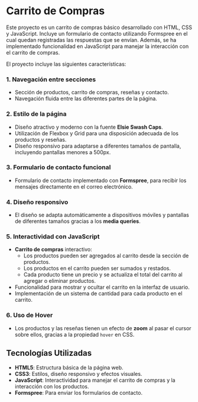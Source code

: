 # Carrito de Compras

Este proyecto es un carrito de compras básico desarrollado con HTML, CSS y JavaScript. Incluye un formulario de contacto utilizando Formspree en el cual quedan registradas las respuestas que se envían. Además, se ha implementado funcionalidad en JavaScript para manejar la interacción con el carrito de compras.

El proyecto incluye las siguientes características:

### 1. **Navegación entre secciones**
   - Sección de productos, carrito de compras, reseñas y contacto.
   - Navegación fluida entre las diferentes partes de la página.

### 2. **Estilo de la página**
   - Diseño atractivo y moderno con la fuente **Elsie Swash Caps**.
   - Utilización de Flexbox y Grid para una disposición adecuada de los productos y reseñas.
   - Diseño responsivo para adaptarse a diferentes tamaños de pantalla, incluyendo pantallas menores a 500px.

### 3. **Formulario de contacto funcional**
   - Formulario de contacto implementado con **Formspree**, para recibir los mensajes directamente en el correo electrónico.

### 4. **Diseño responsivo**
   - El diseño se adapta automáticamente a dispositivos móviles y pantallas de diferentes tamaños gracias a los **media queries**.

### 5. **Interactividad con JavaScript**
   - **Carrito de compras** interactivo:
     - Los productos pueden ser agregados al carrito desde la sección de productos.
     - Los productos en el carrito pueden ser sumados y restados.
     - Cada producto tiene un precio y se actualiza el total del carrito al agregar o eliminar productos.
   - Funcionalidad para mostrar y ocultar el carrito en la interfaz de usuario.
   - Implementación de un sistema de cantidad para cada producto en el carrito.

### 6. **Uso de Hover**
   - Los productos y las reseñas tienen un efecto de **zoom** al pasar el cursor sobre ellos, gracias a la propiedad `hover` en CSS.

## Tecnologías Utilizadas

- **HTML5**: Estructura básica de la página web.
- **CSS3**: Estilos, diseño responsivo y efectos visuales.
- **JavaScript**: Interactividad para manejar el carrito de compras y la interacción con los productos.
- **Formspree**: Para enviar los formularios de contacto.
